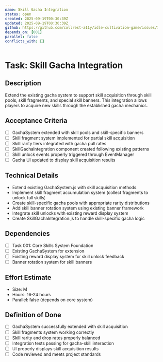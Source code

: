 ```yaml
---
name: Skill Gacha Integration
status: open
created: 2025-09-19T00:30:39Z
updated: 2025-09-19T00:30:39Z
github: https://github.com/collrest-a11y/idle-cultivation-game/issues/17
depends_on: [001]
parallel: false
conflicts_with: []
---
```


# Task: Skill Gacha Integration

## Description
Extend the existing gacha system to support skill acquisition through skill pools, skill fragments, and special skill banners. This integration allows players to acquire new skills through the established gacha mechanics.

## Acceptance Criteria
- [ ] GachaSystem extended with skill pools and skill-specific banners
- [ ] Skill fragment system implemented for partial skill acquisition
- [ ] Skill rarity tiers integrated with gacha pull rates
- [ ] SkillGachaIntegration component created following existing patterns
- [ ] Skill unlock events properly triggered through EventManager
- [ ] Gacha UI updated to display skill acquisition results

## Technical Details
- Extend existing GachaSystem.js with skill acquisition methods
- Implement skill fragment accumulation system (collect fragments to unlock full skills)
- Create skill-specific gacha pools with appropriate rarity distributions
- Add skill banner rotation system using existing banner framework
- Integrate skill unlocks with existing reward display system
- Create SkillGachaIntegration.js to handle skill-specific gacha logic

## Dependencies
- [ ] Task 001: Core Skills System Foundation
- [ ] Existing GachaSystem for extension
- [ ] Existing reward display system for skill unlock feedback
- [ ] Banner rotation system for skill banners

## Effort Estimate
- Size: M
- Hours: 16-24 hours
- Parallel: false (depends on core system)

## Definition of Done
- [ ] GachaSystem successfully extended with skill acquisition
- [ ] Skill fragments system working correctly
- [ ] Skill rarity and drop rates properly balanced
- [ ] Integration tests passing for gacha-skill interaction
- [ ] UI properly displays skill acquisition results
- [ ] Code reviewed and meets project standards